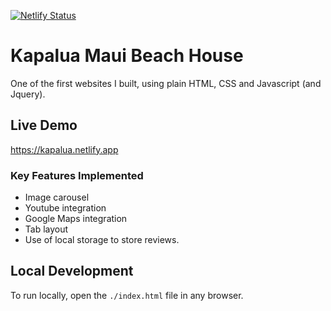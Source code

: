 [![Netlify Status](https://api.netlify.com/api/v1/badges/a356f586-6964-4206-b6f5-9241e16e1ed6/deploy-status)](https://app.netlify.com/sites/kapalua/deploys)

# Kapalua Maui Beach House
One of the first websites I built, using plain HTML, CSS and Javascript (and Jquery).

## Live Demo
https://kapalua.netlify.app

### Key Features Implemented
- Image carousel
- Youtube integration
- Google Maps integration
- Tab layout
- Use of local storage to store reviews.

## Local Development
To run locally, open the `./index.html` file in any browser.
